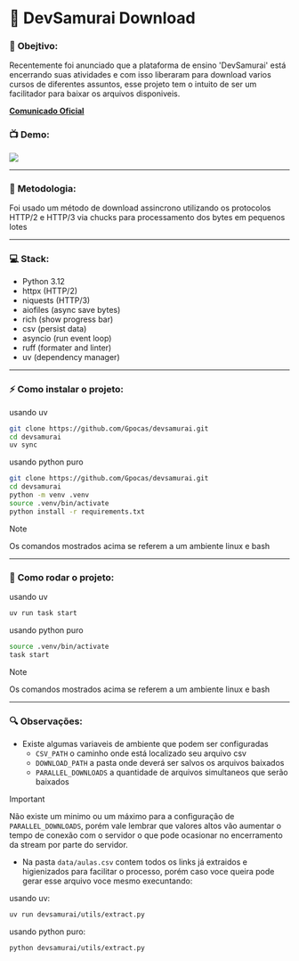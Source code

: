 # 🥷 DevSamurai Download 

### 📃 __Obejtivo:__
Recentemente foi anunciado que a plataforma de ensino 'DevSamurai' está encerrando suas atividades e com isso liberaram para download varios cursos de diferentes assuntos, esse projeto tem o intuito de ser um facilitador para baixar os arquivos disponiveis. 

[__Comunicado Oficial__](https://class.devsamurai.com.br/)

### 📺 __Demo:__
![](assets/clip.gif)

---
### 📒 __Metodologia:__
Foi usado um método de download assincrono utilizando os protocolos HTTP/2 e HTTP/3 via chucks para processamento dos bytes em pequenos lotes

---
### 💻 __Stack:__
- Python 3.12
- httpx (HTTP/2)
- niquests (HTTP/3)
- aiofiles (async save bytes)
- rich (show progress bar)
- csv (persist data)
- asyncio (run event loop)
- ruff (formater and linter)
- uv (dependency manager)

---
### ⚡ __Como instalar o projeto:__

usando uv
```bash
git clone https://github.com/Gpocas/devsamurai.git
cd devsamurai
uv sync
```

usando python puro
```bash
git clone https://github.com/Gpocas/devsamurai.git
cd devsamurai
python -m venv .venv 
source .venv/bin/activate
python install -r requirements.txt
```

> [!NOTE]  
> Os comandos mostrados acima se referem a um ambiente linux e bash

---
### 🚀 __Como rodar o projeto:__

usando uv
```bash
uv run task start
```

usando python puro
```bash
source .venv/bin/activate
task start
```
> [!NOTE]  
> Os comandos mostrados acima se referem a um ambiente linux e bash

---
### 🔍 __Observações:__

- Existe algumas variaveis de ambiente que podem ser configuradas
    - `CSV_PATH` o caminho onde está localizado seu arquivo csv
    - `DOWNLOAD_PATH` a pasta onde deverá ser salvos os arquivos baixados
    - `PARALLEL_DOWNLOADS` a quantidade de arquivos simultaneos que serão baixados

> [!IMPORTANT]  
> Não existe um minimo ou um máximo para a configuração de `PARALLEL_DOWNLOADS`, porém vale lembrar que valores altos vão aumentar o tempo de conexão com o servidor o que pode ocasionar no encerramento da stream por parte do servidor. 

- Na pasta `data/aulas.csv` contem todos os links já extraidos e higienizados para facilitar o processo, porém caso voce queira pode gerar esse arquivo voce mesmo execuntando:

usando uv:
```bash
uv run devsamurai/utils/extract.py
```

usando python puro:
```bash
python devsamurai/utils/extract.py
```


 
